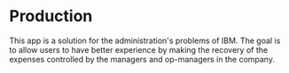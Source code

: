 # Production 

This app is a solution for the administration's problems of IBM. The goal is to allow users to have better experience by making the recovery of the expenses controlled by the managers and op-managers in the company.
